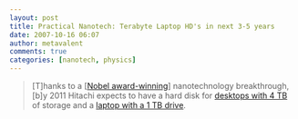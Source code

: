 ```yaml
---
layout: post
title: Practical Nanotech: Terabyte Laptop HD's in next 3-5 years
date: 2007-10-16 06:07
author: metavalent
comments: true
categories: [nanotech, physics]
---
```

<blockquote>[T]hanks to a [<a href="http://news.bbc.co.uk/2/hi/science/nature/7035247.stm">Nobel award-winning</a>] nanotechnology breakthrough, [b]y 2011 Hitachi expects to have a hard disk for <a href="http://news.bbc.co.uk/2/hi/technology/7044606.stm">desktops with 4 TB</a> of storage and a <a href="http://news.bbc.co.uk/2/hi/technology/7044606.stm">laptop with a 1 TB drive</a>.</blockquote>
